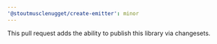 ```yaml
---
'@stoutmusclenugget/create-emitter': minor
---
```


This pull request adds the ability to publish this library via changesets.
